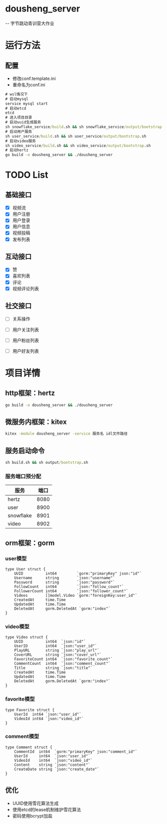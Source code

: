 # dousheng_server

-- 字节跳动青训营大作业

# 运行方法

## 配置

* 修改conf.template.ini
* 重命名为conf.ini

~~~ cmd
# wsl情况下
# 启动mysql
service mysql start
# 启动etcd
etcd
# 进入项目目录
# 启动uuid生成服务
sh snowflake_service/build.sh && sh snowflake_service/output/bootstrap.sh
# 启动用户服务
sh user_service/build.sh && sh user_service/output/bootstrap.sh
# 启动video服务
sh video_service/build.sh && sh video_service/output/bootstrap.sh
# 启动hertz
go build -o dousheng_server && ./dousheng_server
~~~

# TODO List

## 基础接口

- [x] 视频流
- [x] 用户注册
- [x] 用户登录
- [x] 用户信息
- [x] 视频投稿
- [x] 发布列表

## 互动接口 

- [x] 赞
- [x] 喜欢列表
- [x] 评论
- [x] 视频评论列表

## 社交接口

- [ ] 关系操作
- [ ] 用户关注列表
- [ ] 用户粉丝列表
- [ ] 用户好友列表



# 项目详情

## http框架：hertz

~~~ cmd
go build -o dousheng_server && ./dousheng_server
~~~

## 微服务内框架：kitex

~~~ cmd
kitex -module dousheng_server -service 服务名 idl文件路径
~~~

## 服务启动命令

~~~ cmd
sh build.sh && sh output/bootstrap.sh
~~~



### 服务端口预分配

| 服务 | 端口 |
| --- | ----------- |
| hertz | 8080 |
| user | 8900 |
| snowflake | 8901 |
| video | 8902 |



## orm框架：gorm

### user模型

~~~ golang
type User struct {
	UUID          int64         `gorm:"primaryKey" json:"id"`
	Username      string        `json:"username"`
	Password      string        `json:"password"`
	FollowCount   int64         `json:"follow_count"`
	FollowerCount int64         `json:"follower_count"`
	Videos        []model.Video `gorm:"foreignKey:user_id"`
	CreatedAt     time.Time
	UpdatedAt     time.Time
	DeletedAt     gorm.DeletedAt `gorm:"index"`
}
~~~

### video模型

~~~ golang
type Video struct {
	UUID          int64  `json:"id"`
	UserID        int64  `json:"user_id"`
	PlayURL       string `json:"play_url"`
	CoverURL      string `json:"cover_url"`
	FavoriteCount int64  `json:"favorite_count"`
	CommentCount  int64  `json:"comment_count"`
	Title         string `json:"title"`
	CreatedAt     time.Time
	UpdatedAt     time.Time
	DeletedAt     gorm.DeletedAt `gorm:"index"`
}
~~~

### favorite模型

~~~ golang
type Favorite struct {
	UserId  int64 `json:"user_id"`
	VideoId int64 `json:"video_id"`
}
~~~

### comment模型

~~~ golang
type Comment struct {
	CommentId  int64  `gorm:"primaryKey" json:"comment_id"`
	UserId     int64  `json:"user_id"`
	VideoId    int64  `json:"video_id"`
	Content    string `json:"content"`
	CreateDate string `json:"create_date"`
}
~~~

##  优化

* UUID使用雪花算法生成
* 使用etcd的lease机制维护雪花算法
* 密码使用bcrypt加盐

